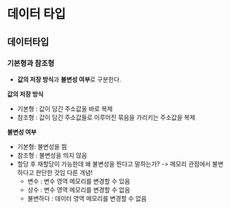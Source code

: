 # 데이터 타입

## 데이터타입

### 기본형과 참조형

- **값의 저장 방식**과 **불변성 여부**로 구분한다.

**값의 저장 방식**

- 기본형 : 값이 담긴 주소값을 바로 복제
- 참조형 : 값이 담긴 주소값들로 이루어진 묶음을 가리키는 주소값을 복제

**불변성 여부**

- 기본형: 불변성을 띔
- 참조형 : 불변성을 띄지 않음
- 할당 후 재할당이 가능한데 왜 불변성을 띈다고 말하는가? -> 메모리 관점에서 불변하다고 판단한 것임 다른 개념!
  - 변수 : 변수 영역 메모리를 변경할 수 있음
  - 상수 : 변수 영역 메모리를 변경할 수 없음
  - 불변하다 : 데이터 영역 메모리를 변경할 수 없음
